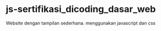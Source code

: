 # js-sertifikasi_dicoding_dasar_web
Website dengan tampilan sederhana. menggunakan javascript dan css
